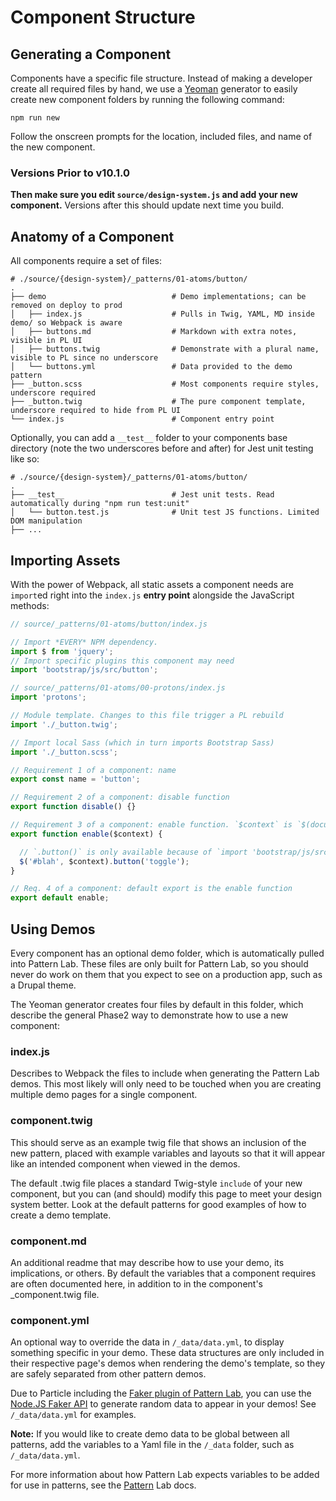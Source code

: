 # Component Structure

## Generating a Component

Components have a specific file structure. Instead of making a developer create all required files by hand, we use a [Yeoman](http://yeoman.io/) generator to easily create new component folders by running the following command:

```text
npm run new
```

Follow the onscreen prompts for the location, included files, and name of the new component.

### Versions Prior to v10.1.0

**Then make sure you edit `source/design-system.js` and add your new component.** Versions after this should update next time you build.

## Anatomy of a Component

All components require a set of files:

```text
# ./source/{design-system}/_patterns/01-atoms/button/
.
├── demo                            # Demo implementations; can be removed on deploy to prod
│   ├── index.js                    # Pulls in Twig, YAML, MD inside demo/ so Webpack is aware
│   ├── buttons.md                  # Markdown with extra notes, visible in PL UI
│   ├── buttons.twig                # Demonstrate with a plural name, visible to PL since no underscore
│   └── buttons.yml                 # Data provided to the demo pattern
├── _button.scss                    # Most components require styles, underscore required
├── _button.twig                    # The pure component template, underscore required to hide from PL UI
└── index.js                        # Component entry point
```

Optionally, you can add a `__test__` folder to your components base directory \(note the two underscores before and after\) for Jest unit testing like so:

```text
# ./source/{design-system}/_patterns/01-atoms/button/
.
├── __test__                        # Jest unit tests. Read automatically during "npm run test:unit"
│   └── button.test.js              # Unit test JS functions. Limited DOM manipulation
├── ...
```

## Importing Assets

With the power of Webpack, all static assets a component needs are `import`ed right into the `index.js` **entry point** alongside the JavaScript methods:

```javascript
// source/_patterns/01-atoms/button/index.js

// Import *EVERY* NPM dependency.
import $ from 'jquery';
// Import specific plugins this component may need
import 'bootstrap/js/src/button';

// source/_patterns/01-atoms/00-protons/index.js
import 'protons';

// Module template. Changes to this file trigger a PL rebuild
import './_button.twig';

// Import local Sass (which in turn imports Bootstrap Sass)
import './_button.scss';

// Requirement 1 of a component: name
export const name = 'button';

// Requirement 2 of a component: disable function
export function disable() {}

// Requirement 3 of a component: enable function. `$context` is `$(document)` in PL, and `context` in Drupal
export function enable($context) {

  // `.button()` is only available because of `import 'bootstrap/js/src/button';` above
  $('#blah', $context).button('toggle');
}

// Req. 4 of a component: default export is the enable function
export default enable;
```

## Using Demos

Every component has an optional demo folder, which is automatically pulled into Pattern Lab. These files are only built for Pattern Lab, so you should never do work on them that you expect to see on a production app, such as a Drupal theme.

The Yeoman generator creates four files by default in this folder, which describe the general Phase2 way to demonstrate how to use a new component:

### index.js
Describes to Webpack the files to include when generating the Pattern Lab demos. This most likely will only need to be touched when you are creating multiple demo pages for a single component.

### component.twig
This should serve as an example twig file that shows an inclusion of the new pattern, placed with example variables and layouts so that it will appear like an intended component when viewed in the demos.

The default .twig file places a standard Twig-style `include` of your new component, but you can (and should) modify this page to meet your design system better. Look at the default patterns for good examples of how to create a demo template.

### component.md
An additional readme that may describe how to use your demo, its implications, or others. By default the variables that a component requires are often documented here, in addition to in the component's _component.twig file.

### component.yml
An optional way to override the data in `/_data/data.yml`, to display something specific in your demo. These data structures are only included in their respective page's demos when rendering the demo's template, so they are safely separated from other pattern demos.

Due to Particle including the [Faker plugin of Pattern Lab](https://github.com/pattern-lab/plugin-php-faker), you can use the [Node.JS Faker API](https://www.npmjs.com/package/faker) to generate random data to appear in your demos! See `/_data/data.yml` for examples.

**Note:** If you would like to create demo data to be global between all patterns, add the variables to a Yaml file in the `/_data` folder, such as `/_data/data.yml`.

For more information about how Pattern Lab expects variables to be added for use in patterns, see the [Pattern](https://patternlab.io/docs/data-overview.html) Lab docs.
